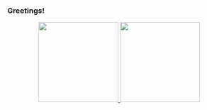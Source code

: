 ### Greetings!

<!--
**iago-r/iago-r** is a ✨ _special_ ✨ repository because its `README.md` (this file) appears on your GitHub profile.

Here are some ideas to get you started:

- 🔭 I’m currently working on ...
- 🌱 I’m currently learning ...
- 👯 I’m looking to collaborate on ...
- 🤔 I’m looking for help with ...
- 💬 Ask me about ...
- 📫 How to reach me: ...
- 😄 Pronouns: ...
- ⚡ Fun fact: ...
-->

<div align="center">
  <a href="https://github.com/iago-r">
  <img height="180em" src="https://github-readme-stats.vercel.app/api?username=iago-r&show_icons=true&theme=ayu-mirage&include_all_commits=true&count_private=false&bg_color=#000000'"/>
  <img height="180em" src="https://github-readme-stats.vercel.app/api/top-langs/?username=iago-r&layout=compact&langs_count=7&theme=ayu-mirage"/>
</div>
